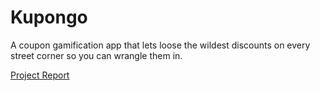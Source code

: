 # Kupongo
A coupon gamification app that lets loose the wildest discounts on every street corner so you can wrangle them in. 

[Project Report](https://docs.google.com/document/d/1f_0HDEfX2MPLnOmDgahCWJnNz8EWNKaxSbrc0RI58p8/edit)

